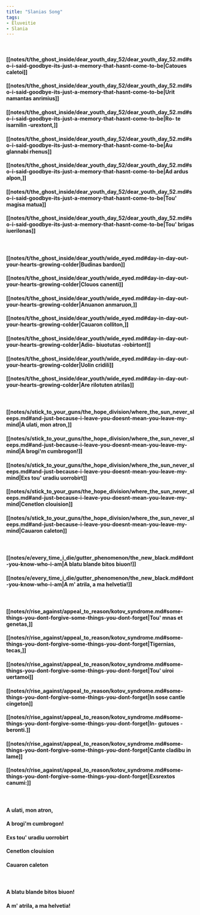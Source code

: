 ```yaml
---
title: "Slanias Song"
tags:
- Eluveitie
- Slania
---
```

&nbsp;
#### [[notes/t/the_ghost_inside/dear_youth_day_52/dear_youth_day_52.md#so-i-said-goodbye-its-just-a-memory-that-hasnt-come-to-be|Catoues caletoi]]
#### [[notes/t/the_ghost_inside/dear_youth_day_52/dear_youth_day_52.md#so-i-said-goodbye-its-just-a-memory-that-hasnt-come-to-be|Urit namantas anrimius]]
#### [[notes/t/the_ghost_inside/dear_youth_day_52/dear_youth_day_52.md#so-i-said-goodbye-its-just-a-memory-that-hasnt-come-to-be|Ro- te isarnilin -urextont,]]
#### [[notes/t/the_ghost_inside/dear_youth_day_52/dear_youth_day_52.md#so-i-said-goodbye-its-just-a-memory-that-hasnt-come-to-be|Au glannabi rhenus]]
#### [[notes/t/the_ghost_inside/dear_youth_day_52/dear_youth_day_52.md#so-i-said-goodbye-its-just-a-memory-that-hasnt-come-to-be|Ad ardus alpon,]]
#### [[notes/t/the_ghost_inside/dear_youth_day_52/dear_youth_day_52.md#so-i-said-goodbye-its-just-a-memory-that-hasnt-come-to-be|Tou' magisa matua]]
#### [[notes/t/the_ghost_inside/dear_youth_day_52/dear_youth_day_52.md#so-i-said-goodbye-its-just-a-memory-that-hasnt-come-to-be|Tou' brigas iuerilonas]]
&nbsp;
#### [[notes/t/the_ghost_inside/dear_youth/wide_eyed.md#day-in-day-out-your-hearts-growing-colder|Budinas bardon]]
#### [[notes/t/the_ghost_inside/dear_youth/wide_eyed.md#day-in-day-out-your-hearts-growing-colder|Clouos canenti]]
#### [[notes/t/the_ghost_inside/dear_youth/wide_eyed.md#day-in-day-out-your-hearts-growing-colder|Anuanon anmaruon,]]
#### [[notes/t/the_ghost_inside/dear_youth/wide_eyed.md#day-in-day-out-your-hearts-growing-colder|Cauaron colliton,]]
#### [[notes/t/the_ghost_inside/dear_youth/wide_eyed.md#day-in-day-out-your-hearts-growing-colder|Adio- biuotutas -robirtont]]
#### [[notes/t/the_ghost_inside/dear_youth/wide_eyed.md#day-in-day-out-your-hearts-growing-colder|Uolin cridili]]
#### [[notes/t/the_ghost_inside/dear_youth/wide_eyed.md#day-in-day-out-your-hearts-growing-colder|Are rilotuten atrilas]]
&nbsp;
#### [[notes/s/stick_to_your_guns/the_hope_division/where_the_sun_never_sleeps.md#and-just-because-i-leave-you-doesnt-mean-you-leave-my-mind|A ulati, mon atron,]]
#### [[notes/s/stick_to_your_guns/the_hope_division/where_the_sun_never_sleeps.md#and-just-because-i-leave-you-doesnt-mean-you-leave-my-mind|A brogi'm cumbrogon!]]
#### [[notes/s/stick_to_your_guns/the_hope_division/where_the_sun_never_sleeps.md#and-just-because-i-leave-you-doesnt-mean-you-leave-my-mind|Exs tou' uradiu uorrobirt]]
#### [[notes/s/stick_to_your_guns/the_hope_division/where_the_sun_never_sleeps.md#and-just-because-i-leave-you-doesnt-mean-you-leave-my-mind|Cenetlon clouision]]
#### [[notes/s/stick_to_your_guns/the_hope_division/where_the_sun_never_sleeps.md#and-just-because-i-leave-you-doesnt-mean-you-leave-my-mind|Cauaron caleton]]
&nbsp;
#### [[notes/e/every_time_i_die/gutter_phenomenon/the_new_black.md#dont-you-know-who-i-am|A blatu blande bitos biuon!]]
#### [[notes/e/every_time_i_die/gutter_phenomenon/the_new_black.md#dont-you-know-who-i-am|A  m' atrila, a  ma helvetia!]]
&nbsp;
#### [[notes/r/rise_against/appeal_to_reason/kotov_syndrome.md#some-things-you-dont-forgive-some-things-you-dont-forget|Tou' mnas et genetas,]]
#### [[notes/r/rise_against/appeal_to_reason/kotov_syndrome.md#some-things-you-dont-forgive-some-things-you-dont-forget|Tigernias, tecas,]]
#### [[notes/r/rise_against/appeal_to_reason/kotov_syndrome.md#some-things-you-dont-forgive-some-things-you-dont-forget|Tou' uiroi uertamoi]]
#### [[notes/r/rise_against/appeal_to_reason/kotov_syndrome.md#some-things-you-dont-forgive-some-things-you-dont-forget|In sose cantle cingeton]]
#### [[notes/r/rise_against/appeal_to_reason/kotov_syndrome.md#some-things-you-dont-forgive-some-things-you-dont-forget|In- gutoues -beronti.]]
#### [[notes/r/rise_against/appeal_to_reason/kotov_syndrome.md#some-things-you-dont-forgive-some-things-you-dont-forget|Cante cladibu in lame]]
#### [[notes/r/rise_against/appeal_to_reason/kotov_syndrome.md#some-things-you-dont-forgive-some-things-you-dont-forget|Exsrextos canumi:]]
&nbsp;
#### A ulati, mon atron,
#### A brogi'm cumbrogon!
#### Exs tou' uradiu uorrobirt
#### Cenetlon clouision
#### Cauaron caleton
&nbsp;
#### A blatu blande bitos biuon!
#### A  m' atrila, a  ma helvetia!
